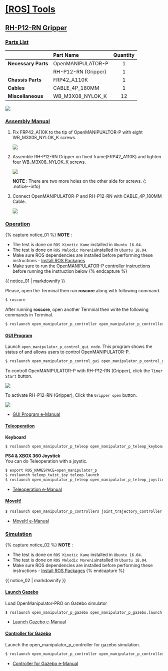 # [[ROS] Tools](#ros-tools)

## [RH-P12-RN Gripper](#rh-p12-rn-gripper)

### [Parts List](#parts-list)

|                     | Part Name           | Quantity |
|:--------------------|:--------------------|:--------:|
| **Necessary Parts** | OpenMANIPULATOR-P   |    1     |
|                     | RH-P12-RN (Gripper) |    1     |
| **Chassis Parts**   | FRP42_A110K         |    1     |
| **Cables**          | CABLE_4P_180MM      |    1     |
| **Miscellaneous**   | WB_M3X08_NYLOK_K    |    12    |


![](/assets/images/platform/openmanipulator_p/open_manipulator_gripper_assembly_01.png)

### [Assembly Manual](#assembly-manual)

1. Fix FRP42_A110K to the tip of OpenMANIPUALTOR-P with eight WB_M3X08_NYLOK_K screws.
 
    ![](/assets/images/platform/openmanipulator_p/open_manipulator_gripper_assembly_02.png)

2. Assemble RH-P12-RN Gripper on fixed frame(FRP42_A110K) and tighten four WB_M3X08_NYLOK_K screws.
  
    ![](/assets/images/platform/openmanipulator_p/open_manipulator_gripper_assembly_03.png)
    
    **NOTE** : There are two more holes on the other side for screws.
    {: .notice--info}

3. Connect OpenMANIPULATOR-P and RH-P12-RN with CABLE_4P_180MM Cable.

    ![](/assets/images/platform/openmanipulator_p/open_manipulator_gripper_assembly_04.png)

### [Operation](#operation)

{% capture notice_01 %}
**NOTE** :  
- The test is done on `ROS Kinetic Kame` installed in `Ubuntu 16.04`.
- The test is done on `ROS Melodic Morenia`installed in `Ubuntu 18.04`.
- Make sure ROS dependencies are installed before performing these instructions - [Install ROS Packages](/docs/en/platform/openmanipulator_p/ros_setup/#install-ros-packages)
- Make sure to run the [OpenMANIPULATOR-P controller](/docs/en/platform/openmanipulator_p/ros_controller_package/#launch-controller) instructions before running the instruction below
{% endcapture %}
<div class="notice--info">{{ notice_01 | markdownify }}</div>

Please, open the Terminal then run **roscore** along with following command.  

```bash
$ roscore
```
 
After running **roscore**, open another Terminal then write the following commands in Terminal.  

```bash
$ roslaunch open_manipulator_p_controller open_manipulator_p_controller.launch with_gripper:=true
```

#### [GUI Program](#gui-program)

Launch `open_manipulator_p_control_gui node`. This program shows the status of and allows users to control OpenMANIPULATOR-P.

```bash
$ roslaunch open_manipulator_p_control_gui open_manipulator_p_control_gui.launch with_gripper:=true
```

To controll OpenMANIPULATOR-P with RH-P12-RN (Gripper), click the `Timer Start` button.  

![](/assets/images/platform/openmanipulator_p/open_manipulator_gripper_operation_01.png)


To activate RH-P12-RN (Gripper), Click the `Gripper open` button.


![](/assets/images/platform/openmanipulator_p/open_manipulator_gripper_operation_02.png)


- [GUI Program e-Manual](/docs/en/platform/openmanipulator_p/ros_operation/#ros-operation)  

#### [Teleoperation](#teleoperation)

**Keyboard**  

```bash
$ roslaunch open_manipulator_p_teleop open_manipulator_p_teleop_keyboard.launch with_gripper:=true
```

**PS4 & XBOX 360 Joystick**  
You can do Teleoperation with a joystic.

```bash
$ export ROS_NAMESPACE=open_manipulator_p
$ roslaunch teleop_twist_joy teleop.launch
$ roslaunch open_manipulator_p_teleop open_manipulator_p_teleop_joystick.launch with_gripper:=true
```

- [Teleoperation e-Manual](/docs/en/platform/openmanipulator_p/ros_operation/#teleoperation)

#### [MoveIt!](#moveit)

```bash 
$ roslaunch open_manipulator_p_controllers joint_trajectory_controller.launch sim:=false with_gripper:=true
```
- [MoveIt! e-Manual](/docs/en/platform/openmanipulator_p/ros_operation/#moveit)

### [Simulation](#simulation)

{% capture notice_02 %}
**NOTE** :  
- The test is done on `ROS Kinetic Kame` installed in `Ubuntu 16.04`.
- The test is done on `ROS Melodic Morenia`installed in `Ubuntu 18.04`.
- Make sure ROS dependencies are installed before performing these instructions - [Install ROS Packages](/docs/en/platform/openmanipulator_p/ros_setup/#install-ros-packages)
{% endcapture %}
<div class="notice--info">{{ notice_02 | markdownify }}</div>

#### [Launch Gazebo](#launch-gazebo)

Load OpenManipulator-PRO on Gazebo simulator

```bash
$ roslaunch open_manipulator_p_gazebo open_manipulator_p_gazebo.launch with_gripper:=true
```

- [Launch Gazebo e-Manual](/docs/en/platform/openmanipulator_p/ros_simulation/#launch-gazebo)

#### [Controller for Gazebo](#controller-for-gazebo)

Launch the open_manipulator_p_controller for gazebo simulation.

```bash
$ roslaunch open_manipulator_p_controller open_manipulator_p_controller.launch use_platform:=false with_gripper:=true
```
- [Controller for Gazebo e-Manual](/docs/en/platform/openmanipulator_p/ros_simulation/#controller-for-gazebo)
